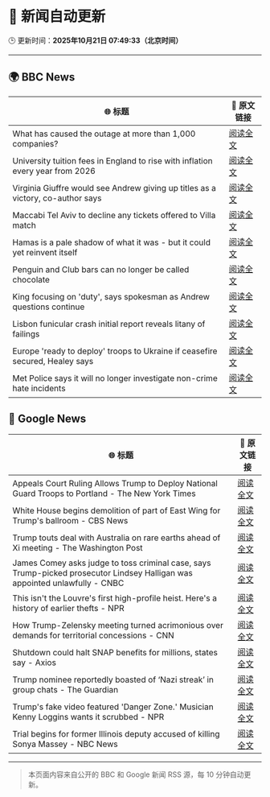# 🧠 新闻自动更新

🕒 更新时间：**2025年10月21日 07:49:33（北京时间）**

---

## 🌍 BBC News

| 🌐 标题 | 🔗 原文链接 |
|--------|-------------|
| What has caused the outage at more than 1,000 companies? | [阅读全文](https://www.bbc.com/news/articles/cev1en9077ro?at_medium=RSS&at_campaign=rss) |
| University tuition fees in England to rise with inflation every year from 2026 | [阅读全文](https://www.bbc.com/news/articles/cgkzj87n8rdo?at_medium=RSS&at_campaign=rss) |
| Virginia Giuffre would see Andrew giving up titles as a victory, co-author says | [阅读全文](https://www.bbc.com/news/articles/c201k3wd65yo?at_medium=RSS&at_campaign=rss) |
| Maccabi Tel Aviv to decline any tickets offered to Villa match | [阅读全文](https://www.bbc.com/sport/football/articles/c3w98224xx8o?at_medium=RSS&at_campaign=rss) |
| Hamas is a pale shadow of what it was - but it could yet reinvent itself | [阅读全文](https://www.bbc.com/news/articles/cn51w77vlp9o?at_medium=RSS&at_campaign=rss) |
| Penguin and Club bars can no longer be called chocolate | [阅读全文](https://www.bbc.com/news/articles/c86737yg3jlo?at_medium=RSS&at_campaign=rss) |
| King focusing on 'duty', says spokesman as Andrew questions continue | [阅读全文](https://www.bbc.com/news/articles/c4gzp6xgdx4o?at_medium=RSS&at_campaign=rss) |
| Lisbon funicular crash initial report reveals litany of failings | [阅读全文](https://www.bbc.com/news/articles/c20pg8pzp2no?at_medium=RSS&at_campaign=rss) |
| Europe 'ready to deploy' troops to Ukraine if ceasefire secured, Healey says | [阅读全文](https://www.bbc.com/news/articles/cd9kqve398vo?at_medium=RSS&at_campaign=rss) |
| Met Police says it will no longer investigate non-crime hate incidents | [阅读全文](https://www.bbc.com/news/articles/cwyp1gk0n23o?at_medium=RSS&at_campaign=rss) |

## 📰 Google News

| 🌐 标题 | 🔗 原文链接 |
|--------|-------------|
| Appeals Court Ruling Allows Trump to Deploy National Guard Troops to Portland - The New York Times | [阅读全文](https://news.google.com/rss/articles/CBMimAFBVV95cUxNcFgta0NqZF9IZnF3dXVrb1gyZDBFM1VsSUtsQlFFTjNwVjJVaHpfOF9mc1pTMzV0RmY0U25jWk1VWklQb1BLTU9qaXFua1lySmJseWE3U3J3RmNnbGYtMzl4Qm92Ty1WTUtNcUc1NmdyOGJWemdnUGFkQmVQbzM4a0N5cG1obHlIT2xLN2lZRTVXQm5vWTltTA?oc=5) |
| White House begins demolition of part of East Wing for Trump's ballroom - CBS News | [阅读全文](https://news.google.com/rss/articles/CBMie0FVX3lxTFBmX2huYzdkU2p2TFZwcmtwcFRrc19lRDF6dXUyd0FrWHNiMFd0S3ZUMl9lSTlFOTRBRG9fa21taDZJXzhiSVRYR2FnY0M0c2NTanV6OXUyZDhEeEJ1ek9HbXhjeFhNbjZ6SG5LTWsxdkZlNmpUSkZPYWd1UdIBgAFBVV95cUxQVHV5TFVUS0tlYkE4eURhcFIzX0VRNm80UTlRSFB3QUdCNUlueV9DajNDNXNSVElqX0pwbGNxZVdxTkpzZHlrQ1pXUkhyTEI4SVFlWUlJZEhKSkQ3dndocDg5cUNBcDdYdWpaa1lOZFRjdzJHd2dTWTFZTGJmZlc4Uw?oc=5) |
| Trump touts deal with Australia on rare earths ahead of Xi meeting - The Washington Post | [阅读全文](https://news.google.com/rss/articles/CBMijgFBVV95cUxQT2xURkVPLXFrWHJIT0Zmb1pxaXpEenFrQVJTUnRUamloeFhvR2hnSlhCSzlmZFU3alZ2Mm40b0wtUGtSendLclV5VDl3VG1WQ1dLQ2JvUFdMMUxQSk92VHQ0TjZYaTdUWUFQQTlXeWhtQm9rdnE3OUlxLTdET2RRbXVfdTVGWXhrOHJEVDRn?oc=5) |
| James Comey asks judge to toss criminal case, says Trump-picked prosecutor Lindsey Halligan was appointed unlawfully - CNBC | [阅读全文](https://news.google.com/rss/articles/CBMie0FVX3lxTE9ZTEZpWkJ0Ty1KSDlqTlhwZTU4NmgzYVN3Z0I4UktDSkhkU2xyZlF3Vi1ZWEdybHpTdmplM2ItUEFhRVBKRkNwamFLS0pOdGJGc1RobGNhTzc0WTVoVkprWWFYdXNQUDZDamd4MThnLUxlRE1wZ3VxSm92c9IBgAFBVV95cUxPMGVZVGpRUlNjcURwaU9VY214d00tRlR2WXhCZVZNVS02dGg3ZFBvNm0yRXIxLW00eFA1RVNCUVJsTmdCMWVMZTh5bVY5dUd2S05oNzZmNE5lV1N6UW43Q1ljQ2swbnpxcFExb1RXVkdXWXRUVHlYV2V3emFSeVJfSA?oc=5) |
| This isn't the Louvre's first high-profile heist. Here's a history of earlier thefts - NPR | [阅读全文](https://news.google.com/rss/articles/CBMif0FVX3lxTE5PVW1Fd3k3TFdTYUZFWWh4Q1RsN0U0cGVZc0ZYM0wwUXZZSzV0eTdDWm9SbWdWVV9MbFYyS1RhZGFFclBDMS1IYzlNalVaZVRMcE5Qa1lGa01kOGdFS2FSM3BpaTBZX2xSMzcyUGh1X2N5SUNjeWUzN3B1UTkyQ3M?oc=5) |
| How Trump-Zelensky meeting turned acrimonious over demands for territorial concessions - CNN | [阅读全文](https://news.google.com/rss/articles/CBMijwFBVV95cUxQRXJEeVVXWU5tTVMwUkRUNkU5d3FiLV9pMmJDNXFENEh1M0NiYi1VdmtPZ0FXZmtjdmFsd3pLVnJRaW04SXFwT192Vi13OXN5UkpJZEZzZjFsM1lJUUZiVmZEQ1VXbkFJUExzZEZpcEpqLW1PTU1Ia2d0UlV2dkNpV2xhSzc1Qzdtd0dXSXpxaw?oc=5) |
| Shutdown could halt SNAP benefits for millions, states say - Axios | [阅读全文](https://news.google.com/rss/articles/CBMie0FVX3lxTE1qemZ4YjN1eFVJNk9WV004d3BOQjBLWUQ5NWZISmx2WTRZekxmNTdBY092WnRWSzFQR29naGNPa0hSZmVLRmN1NUw2NUItSWlTZmFUSnMwLUFobG95bWZYa3ZzS2szYmQzU2FnaVo4Zmx3YTNPZ3NsRGd5Yw?oc=5) |
| Trump nominee reportedly boasted of ‘Nazi streak’ in group chats - The Guardian | [阅读全文](https://news.google.com/rss/articles/CBMikgFBVV95cUxNUUNTalVPWElPSFpHWTloOGN6THBFRVhBZHIwWThob1N6ajlUZl9TSWc2VkdMaVBWOUlUcmJhdXM0QmgzTlB4Rnc4N2VIY1AxaE9HQUVyeGpiSVlPbDUyT2tIek9udW1mUC16MTZ1YUJpa3dOdWJ0UTBhVGUxc20zYjVpalE1VjlBNkxwYTk4UnpOUQ?oc=5) |
| Trump's fake video featured 'Danger Zone.' Musician Kenny Loggins wants it scrubbed - NPR | [阅读全文](https://news.google.com/rss/articles/CBMihwFBVV95cUxORVhrZVdlVVN0RDdGYzR6NFp6NlJRWjlPQU1LLThrOVhnY21qRkRhZ0V0R29jQmJ1UktLeTZ1R2g1ZHdhUHVNT2JWWjZDS0VjRnRtaXEwYWdiRmxkVU9nVHBiUG5QUl9VakRueWp5blhlY3N4U0Y4SXJIWnR6OTZ6RU5pR05uWFk?oc=5) |
| Trial begins for former Illinois deputy accused of killing Sonya Massey - NBC News | [阅读全文](https://news.google.com/rss/articles/CBMisgFBVV95cUxNUGxSbnU0dElwMnlDaF9JUDJBT3NsbFdMeVhUUFpVR04zVmRrQjJRMld5b2tRMGtlOXNST3JKNWliNGNJXzA3cVpxS2x3VVFoWHYyQll4T2VOd0w5ZU5aUG52ZktCZFVqU2pyOVpGdUlIQ2wwY3NmaXdKT3BaX0NyY0Y4bEQ5cldjaHprYTQzcV9ISHZIYTJpemt0NzA3aFpiTkVaR3FtOHRmTWZMMGFhOGF30gFWQVVfeXFMUHc5WDZOUTk0N0ZTUnR3eFVCbzFVV2tmRGFuRUotWVBSVDNCd2lITTVKTVk4cHdUSDBPMHpDR0JkYUlZeU0tc3JmS1M3NXpndHlpcE1FZXc?oc=5) |

---
> 本页面内容来自公开的 BBC 和 Google 新闻 RSS 源，每 10 分钟自动更新。